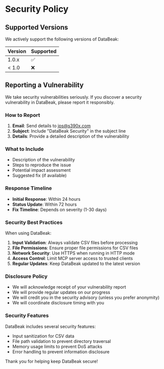 # Security Policy

## Supported Versions

We actively support the following versions of DataBeak:

| Version | Supported          |
| ------- | ------------------ |
| 1.0.x   | :white_check_mark: |
| < 1.0   | :x:                |

## Reporting a Vulnerability

We take security vulnerabilities seriously. If you discover a security vulnerability in DataBeak, please report it responsibly.

### How to Report

1. **Email**: Send details to jps@s390x.com
2. **Subject**: Include "DataBeak Security" in the subject line
3. **Details**: Provide a detailed description of the vulnerability

### What to Include

- Description of the vulnerability
- Steps to reproduce the issue
- Potential impact assessment
- Suggested fix (if available)

### Response Timeline

- **Initial Response**: Within 24 hours
- **Status Update**: Within 72 hours
- **Fix Timeline**: Depends on severity (1-30 days)

### Security Best Practices

When using DataBeak:

1. **Input Validation**: Always validate CSV files before processing
2. **File Permissions**: Ensure proper file permissions for CSV files
3. **Network Security**: Use HTTPS when running in HTTP mode
4. **Access Control**: Limit MCP server access to trusted clients
5. **Regular Updates**: Keep DataBeak updated to the latest version

### Disclosure Policy

- We will acknowledge receipt of your vulnerability report
- We will provide regular updates on our progress
- We will credit you in the security advisory (unless you prefer anonymity)
- We will coordinate disclosure timing with you

### Security Features

DataBeak includes several security features:

- Input sanitization for CSV data
- File path validation to prevent directory traversal
- Memory usage limits to prevent DoS attacks
- Error handling to prevent information disclosure

Thank you for helping keep DataBeak secure!
